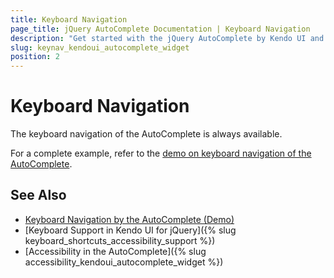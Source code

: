 ```yaml
---
title: Keyboard Navigation
page_title: jQuery AutoComplete Documentation | Keyboard Navigation
description: "Get started with the jQuery AutoComplete by Kendo UI and learn about the accessibility support it provides through its keyboard navigation functionality."
slug: keynav_kendoui_autocomplete_widget
position: 2
---
```


# Keyboard Navigation

The keyboard navigation of the AutoComplete is always available.

For a complete example, refer to the [demo on keyboard navigation of the AutoComplete](https://demos.telerik.com/kendo-ui/autocomplete/keyboard-navigation).

## See Also

* [Keyboard Navigation by the AutoComplete (Demo)](https://demos.telerik.com/kendo-ui/autocomplete/keyboard-navigation)
* [Keyboard Support in Kendo UI for jQuery]({% slug keyboard_shortcuts_accessibility_support %})
* [Accessibility in the AutoComplete]({% slug accessibility_kendoui_autocomplete_widget %})
